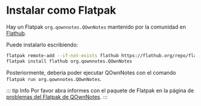 # Instalar como Flatpak

Hay un Flatpak `org.qownnotes.QOwnNotes` mantenido por la comunidad en [Flathub](https://flathub.org/apps/details/org.qownnotes.QOwnNotes).

Puede instalarlo escribiendo:

```bash
flatpak remote-add --if-not-exists flathub https://flathub.org/repo/flathub.flatpakrepo
flatpak install flathub org.qownnotes.QOwnNotes
```

Posteriormente, debería poder ejecutar QOwnNotes con el comando `flatpak run org.qownnotes.QOwnNotes`.

::: tip Info
Por favor abra informes con el paquete de Flatpak en la página de [problemas del Flatpak de QOwnNotes](https://github.com/flathub/org.qownnotes.QOwnNotes/issues).
:::
